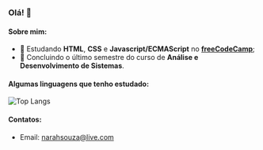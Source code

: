 ### Olá! 👋

#### Sobre mim:

- 🔭 Estudando **HTML**, **CSS** e **Javascript/ECMAScript** no **[freeCodeCamp](https://www.freecodecamp.org/portuguese/narahsouza)**;
- 🌱 Concluindo o último semestre do curso de **Análise e Desenvolvimento de Sistemas**.

#### Algumas linguagens que tenho estudado:
![Top Langs](https://github-readme-stats.vercel.app/api/top-langs/?username=narahsouza&layout=compact)

#### Contatos:

- Email: [narahsouza@live.com](mailto:narahsouza@live.com)
